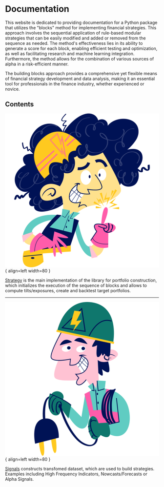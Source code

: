 # Documentation

This website is dedicated to providing documentation for a Python package that utilizes the "blocks" method for implementing financial strategies. This approach involves the sequential application of rule-based modular strategies that can be easily modified and added or removed from the sequence as needed. The method's effectiveness lies in its ability to generate a score for each block, enabling efficient testing and optimization, as well as facilitating research and machine learning integration. Furthermore, the method allows for the combination of various sources of alpha in a risk-efficient manner. 

The building blocks approach provides a comprehensive yet flexible means of financial strategy development and data analysis, making it an essential tool for professionals in the finance industry, whether experienced or novice.

## Contents

<div class="result" markdown>

![Strategy](../assets/images/flaticon_6.png){ align=left width=80 }

[Strategy](./strategy/index.md) is the main implementation of the library for portfolio construction, which initializes the execution of the sequence of blocks and allows to compute tilts/exposures, create and backtest target portfolios.
</div>

***

<div class="result" markdown>

![Signals](../assets/images/flaticon_7.png){ align=left width=80 }

[Signals](./signals/index.md) constructs transfomed dataset, which are used to build strategies. Examples including High Frequency Indicators, Nowcasts/Forecasts or Alpha Signals.
</div>
